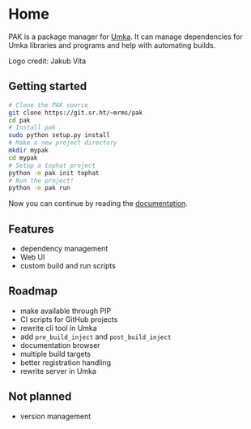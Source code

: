 
# Home

PAK is a package manager for [Umka](https://github.com/vtereshkov/umka-lang).
It can manage dependencies for Umka libraries and programs and help with
automating builds.

Logo credit: Jakub Víta

## Getting started

```sh
# Clone the PAK source
git clone https://git.sr.ht/~mrms/pak
cd pak
# Install pak
sudo python setup.py install
# Make a new project directory
mkdir mypak
cd mypak
# Setup a tophat project
python -m pak init tophat
# Run the project!
python -m pak run
```

Now you can continue by reading the [documentation](/static/docs/index.md).

## Features

  * dependency management
  * Web UI
  * custom build and run scripts
  
## Roadmap

  * make available through PIP
  * CI scripts for GitHub projects
  * rewrite cli tool in Umka
  * add `pre_build_inject` and `post_build_inject`
  * documentation browser
  * multiple build targets
  * better registration handling
  * rewrite server in Umka
  
## Not planned

  * version management
